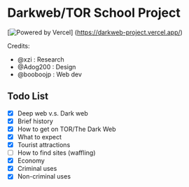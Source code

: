 # Darkweb/TOR School Project

[![Powered by Vercel](https://pride-badges.pony.workers.dev/static/v1?label=sponsored%20by%20the%20gay%20agenda&stripeWidth=6&stripeColors=E40303,FF8C00,FFED00,008026,24408E,732982)] (https://darkweb-project.vercel.app/)  

Credits:
- @xzi : Research
- @Adog200 : Design
- @booboojp : Web dev

## Todo List
- [x] Deep web v.s. Dark web
- [x] Brief history
- [x] How to get on TOR/The Dark Web
- [x] What to expect
- [x] Tourist attractions
- [ ] How to find sites (waffling)
- [x] Economy
- [x] Criminal uses
- [X] Non-criminal uses